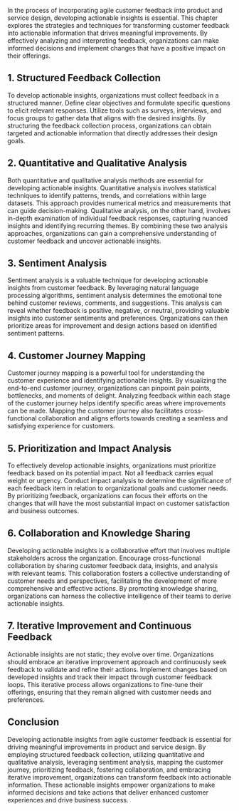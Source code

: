 
In the process of incorporating agile customer feedback into product and service design, developing actionable insights is essential. This chapter explores the strategies and techniques for transforming customer feedback into actionable information that drives meaningful improvements. By effectively analyzing and interpreting feedback, organizations can make informed decisions and implement changes that have a positive impact on their offerings.

**1. Structured Feedback Collection**
-------------------------------------

To develop actionable insights, organizations must collect feedback in a structured manner. Define clear objectives and formulate specific questions to elicit relevant responses. Utilize tools such as surveys, interviews, and focus groups to gather data that aligns with the desired insights. By structuring the feedback collection process, organizations can obtain targeted and actionable information that directly addresses their design goals.

**2. Quantitative and Qualitative Analysis**
--------------------------------------------

Both quantitative and qualitative analysis methods are essential for developing actionable insights. Quantitative analysis involves statistical techniques to identify patterns, trends, and correlations within large datasets. This approach provides numerical metrics and measurements that can guide decision-making. Qualitative analysis, on the other hand, involves in-depth examination of individual feedback responses, capturing nuanced insights and identifying recurring themes. By combining these two analysis approaches, organizations can gain a comprehensive understanding of customer feedback and uncover actionable insights.

**3. Sentiment Analysis**
-------------------------

Sentiment analysis is a valuable technique for developing actionable insights from customer feedback. By leveraging natural language processing algorithms, sentiment analysis determines the emotional tone behind customer reviews, comments, and suggestions. This analysis can reveal whether feedback is positive, negative, or neutral, providing valuable insights into customer sentiments and preferences. Organizations can then prioritize areas for improvement and design actions based on identified sentiment patterns.

**4. Customer Journey Mapping**
-------------------------------

Customer journey mapping is a powerful tool for understanding the customer experience and identifying actionable insights. By visualizing the end-to-end customer journey, organizations can pinpoint pain points, bottlenecks, and moments of delight. Analyzing feedback within each stage of the customer journey helps identify specific areas where improvements can be made. Mapping the customer journey also facilitates cross-functional collaboration and aligns efforts towards creating a seamless and satisfying experience for customers.

**5. Prioritization and Impact Analysis**
-----------------------------------------

To effectively develop actionable insights, organizations must prioritize feedback based on its potential impact. Not all feedback carries equal weight or urgency. Conduct impact analysis to determine the significance of each feedback item in relation to organizational goals and customer needs. By prioritizing feedback, organizations can focus their efforts on the changes that will have the most substantial impact on customer satisfaction and business outcomes.

**6. Collaboration and Knowledge Sharing**
------------------------------------------

Developing actionable insights is a collaborative effort that involves multiple stakeholders across the organization. Encourage cross-functional collaboration by sharing customer feedback data, insights, and analysis with relevant teams. This collaboration fosters a collective understanding of customer needs and perspectives, facilitating the development of more comprehensive and effective actions. By promoting knowledge sharing, organizations can harness the collective intelligence of their teams to derive actionable insights.

**7. Iterative Improvement and Continuous Feedback**
----------------------------------------------------

Actionable insights are not static; they evolve over time. Organizations should embrace an iterative improvement approach and continuously seek feedback to validate and refine their actions. Implement changes based on developed insights and track their impact through customer feedback loops. This iterative process allows organizations to fine-tune their offerings, ensuring that they remain aligned with customer needs and preferences.

**Conclusion**
--------------

Developing actionable insights from agile customer feedback is essential for driving meaningful improvements in product and service design. By employing structured feedback collection, utilizing quantitative and qualitative analysis, leveraging sentiment analysis, mapping the customer journey, prioritizing feedback, fostering collaboration, and embracing iterative improvement, organizations can transform feedback into actionable information. These actionable insights empower organizations to make informed decisions and take actions that deliver enhanced customer experiences and drive business success.
